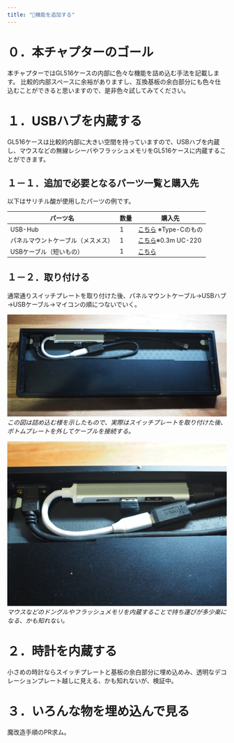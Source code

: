 ```yaml
---
title: "🔧機能を追加する"
---
```


# ０．本チャプターのゴール

本チャプターではGL516ケースの内部に色々な機能を詰め込む手法を記載します。
比較的内部スペースに余裕がありますし、互換基板の余白部分にも色々仕込むことができると思いますので、是非色々試してみてください。

# １．USBハブを内蔵する

GL516ケースは比較的内部に大きい空間を持っていますので、USBハブを内蔵し、マウスなどの無線レシーバやフラッシュメモリをGL516ケースに内蔵することができます。

## １－１．追加で必要となるパーツ一覧と購入先

以下はサリチル酸が使用したパーツの例です。

| パーツ名 | 数量 | 購入先 |
| ---- | ---- | ---- |
| USB-Hub | 1 | [こちら](https://ja.aliexpress.com/item/1005003628746523.html) ※Type-Cのもの|
| パネルマウントケーブル（メスメス） | 1 | [こちら](https://ja.aliexpress.com/item/4001286234400.html)※0.3m UC-220 |
| USBケーブル（短いもの） | 1 | [こちら](https://ja.aliexpress.com/item/4001091190344.html) |

## １－２．取り付ける

通常通りスイッチプレートを取り付けた後、パネルマウントケーブル→USBハブ→USBケーブル→マイコンの順につないでいく。

![](/images/gl516customize/5-1_hub-1.jpg)
*この図は詰め込む様を示したもので、実際はスイッチプレートを取り付けた後、ボトムプレートを外してケーブルを接続する。*

![](/images/gl516customize/5-1_hub-2.jpg)
*マウスなどのドングルやフラッシュメモリを内蔵することで持ち運びが多少楽になる、かも知れない。*

# ２．時計を内蔵する

小さめの時計ならスイッチプレートと基板の余白部分に埋め込めみ、透明なデコレーションプレート越しに見える、かも知れないが、検証中。

# ３．いろんな物を埋め込んで見る

魔改造手順のPR求ム。
